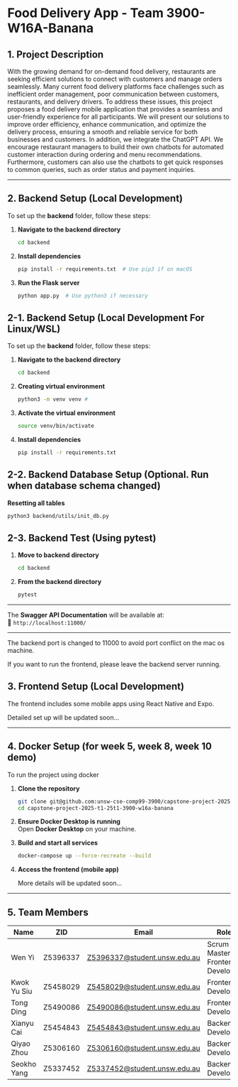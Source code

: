 # Food Delivery App - Team 3900-W16A-Banana

## 1. Project Description

With the growing demand for on-demand food delivery, restaurants are seeking efficient solutions to connect with customers and manage orders seamlessly. Many current food delivery platforms face challenges such as inefficient order management, poor communication between customers, restaurants, and delivery drivers. To address these issues, this project proposes a food delivery mobile application that provides a seamless and user-friendly experience for all participants. We will present our solutions to improve order efficiency, enhance communication, and optimize the delivery process, ensuring a smooth and reliable service for both businesses and customers. In addition, we integrate the ChatGPT API. We encourage restaurant managers to build their own chatbots for automated customer interaction during ordering and menu recommendations. Furthermore, customers can also use the chatbots to get quick responses to common queries, such as order status and payment inquiries.

---

## 2. Backend Setup (Local Development)
To set up the **backend** folder, follow these steps:

1. **Navigate to the backend directory**
   ```sh
   cd backend
   ```

2. **Install dependencies**
   ```sh
   pip install -r requirements.txt  # Use pip3 if on macOS
   ```

3. **Run the Flask server**
   ```sh
   python app.py  # Use python3 if necessary
   ```

## 2-1. Backend Setup (Local Development For Linux/WSL)
To set up the **backend** folder, follow these steps:

1. **Navigate to the backend directory**
   ```sh
   cd backend
   ```

2. **Creating virtual environment**
   ```sh
   python3 -m venv venv # 
   ```

3. **Activate the virtual environment**
   ```sh
   source venv/bin/activate
   ```

4. **Install dependencies**
   ```sh
   pip install -r requirements.txt
   ```

## 2-2. Backend Database Setup (Optional. Run when database schema changed)
**Resetting all tables**
   ```sh
   python3 backend/utils/init_db.py
   ```

## 2-3. Backend Test (Using pytest)
1. **Move to backend directory**
   ```sh
   cd backend
   ```
2. **From the backend directory**
   ```sh
   pytest
   ```
__________________________________________
The **Swagger API Documentation** will be available at:  
📍 `http://localhost:11000/`

__________________________________________

The backend port is changed to 11000 to avoid port conflict on the mac os machine. 

If you want to run the frontend, please leave the backend server running.

## 3. Frontend Setup (Local Development)

The frontend includes some mobile apps using React Native and Expo. 

Detailed set up will be updated soon...

---

## 4. Docker Setup (for week 5, week 8, week 10 demo)
To run the project using docker

1. **Clone the repository**
   ```sh
   git clone git@github.com:unsw-cse-comp99-3900/capstone-project-2025-t1-25t1-3900-w16a-banana.git
   cd capstone-project-2025-t1-25t1-3900-w16a-banana
   ```

2. **Ensure Docker Desktop is running**  
   Open **Docker Desktop** on your machine.

3. **Build and start all services**
   ```sh
   docker-compose up --force-recreate --build
   ```

4. **Access the frontend (mobile app)**

    More details will be updated soon...

---

## 5. Team Members

| Name        | ZID       | Email                        | Role                 |
|------------|----------|----------------------------|----------------------|
| Wen Yi     | Z5396337 | Z5396337@student.unsw.edu.au | Scrum Master, Frontend Developer |
| Kwok Yu Siu | Z5458029 | Z5458029@student.unsw.edu.au | Frontend Developer  |
| Tong Ding  | Z5490086 | Z5490086@student.unsw.edu.au | Frontend Developer  |
| Xianyu Cai | Z5454843 | Z5454843@student.unsw.edu.au | Backend Developer   |
| Qiyao Zhou | Z5306160 | Z5306160@student.unsw.edu.au | Backend Developer   |
| Seokho Yang | Z5337452 | Z5337452@student.unsw.edu.au | Backend Developer   |